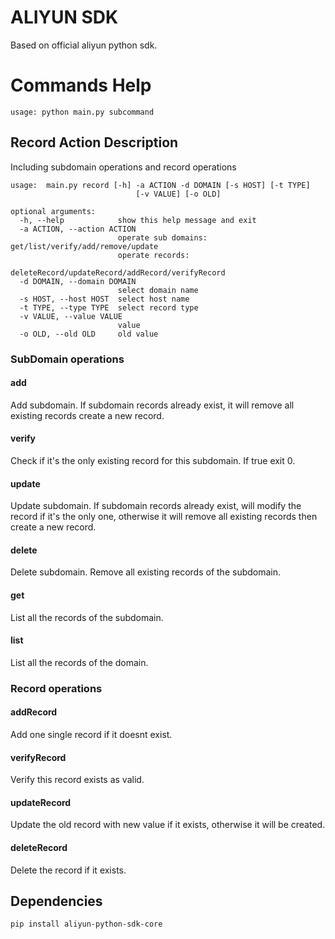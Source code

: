 ALIYUN SDK
==================
Based on official aliyun python sdk.

# Commands Help

```
usage: python main.py subcommand
```
## Record Action Description

Including subdomain operations and record operations

```$ python main.py record -h
usage:  main.py record [-h] -a ACTION -d DOMAIN [-s HOST] [-t TYPE]
                            [-v VALUE] [-o OLD]

optional arguments:
  -h, --help            show this help message and exit
  -a ACTION, --action ACTION
                        operate sub domains: get/list/verify/add/remove/update
                        operate records:
                        deleteRecord/updateRecord/addRecord/verifyRecord
  -d DOMAIN, --domain DOMAIN
                        select domain name
  -s HOST, --host HOST  select host name
  -t TYPE, --type TYPE  select record type
  -v VALUE, --value VALUE
                        value
  -o OLD, --old OLD     old value

```

### SubDomain operations
####  add
Add subdomain. If subdomain records already exist, it will remove all existing records create a new record.

#### verify
Check if it's the only existing record for this subdomain. If true exit 0.

#### update
Update subdomain. If subdomain records already exist, will modify the record if it's the only one, otherwise it will remove all existing records then create a new record.

#### delete
Delete subdomain. Remove all existing records of the subdomain.

#### get
List all the records of the subdomain.

#### list
List all the records of the domain.

### Record operations
#### addRecord
Add one single record if it doesnt exist.

#### verifyRecord
Verify this record exists as valid.

#### updateRecord
Update the old record with new value if it exists, otherwise it will be created.

#### deleteRecord
Delete the record if it exists.

## Dependencies
```
pip install aliyun-python-sdk-core
```
